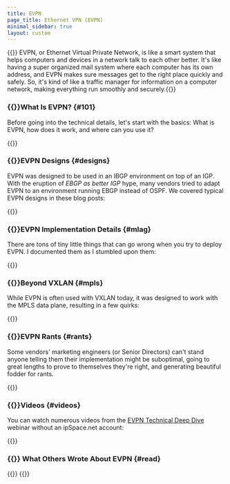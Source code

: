 ```yaml
---
title: EVPN
page_title: Ethernet VPN (EVPN)
minimal_sidebar: true
layout: custom
---
```

{{<quote source="ChatGPT trying (and failing) to explain EVPN">}}
EVPN, or Ethernet Virtual Private Network, is like a smart system that helps computers and devices in a network talk to each other better. It's like having a super organized mail system where each computer has its own address, and EVPN makes sure messages get to the right place quickly and safely. So, it's kind of like a traffic manager for information on a computer network, making everything run smoothly and securely.{{</quote>}}

### {{<plushy confused>}}What Is EVPN? {#101}

Before going into the technical details, let's start with the basics: What is EVPN, how does it work, and where can you use it?

{{<series-listing tag="intro" weight="sure">}}

### {{<plushy master>}}EVPN Designs {#designs}

EVPN was designed to be used in an IBGP environment on top of an IGP. With the eruption of *EBGP as better IGP* hype, many vendors tried to adapt EVPN to an environment running EBGP instead of OSPF. We covered typical EVPN designs in these blog posts:

{{<series-listing tag="design">}}

### {{<plushy magic>}}EVPN Implementation Details {#mlag}

There are tons of tiny little things that can go wrong when you try to deploy EVPN. I documented them as I stumbled upon them:

{{<series-listing tag="details">}}

### {{<plushy idea>}}Beyond VXLAN {#mpls}

While EVPN is often used with VXLAN today, it was designed to work with the MPLS data plane, resulting in a few quirks:

{{<series-listing tag="mpls">}}

### {{<plushy angry>}}EVPN Rants {#rants}

Some vendors' marketing engineers (or Senior Directors) can't stand anyone telling them their implementation might be suboptimal, going to great lengths to prove to themselves they're right, and generating beautiful fodder for rants.

{{<series-listing tag="rant">}}

### {{<plushy master>}}Videos {#videos}

You can watch numerous videos from the [EVPN Technical Deep Dive](https://www.ipspace.net/EVPN_Technical_Deep_Dive) webinar without an ipSpace.net account:

{{<series-listing tag="video">}}

### {{<plushy happy>}} What Others Wrote About EVPN {#read}

{{<series-listing tag="read">}}
{{<series-listing title="Other EVPN Blog Posts" notag="yes">}}

